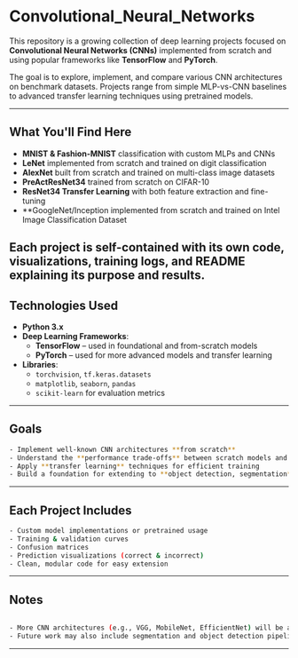 # Convolutional_Neural_Networks

This repository is a growing collection of deep learning projects focused on **Convolutional Neural Networks (CNNs)** implemented from scratch and using popular frameworks like **TensorFlow** and **PyTorch**.

The goal is to explore, implement, and compare various CNN architectures on benchmark datasets. Projects range from simple MLP-vs-CNN baselines to advanced transfer learning techniques using pretrained models.

---

## What You'll Find Here

- **MNIST & Fashion-MNIST** classification with custom MLPs and CNNs
- **LeNet** implemented from scratch and trained on digit classification
- **AlexNet** built from scratch and trained on multi-class image datasets
- **PreActResNet34** trained from scratch on CIFAR-10
- **ResNet34 Transfer Learning** with both feature extraction and fine-tuning
- **GoogleNet/Inception implemented from scratch and trained on Intel Image Classification Dataset

Each project is **self-contained** with its own code, visualizations, training logs, and README explaining its purpose and results.
---

## Technologies Used

- **Python 3.x**
- **Deep Learning Frameworks**:
  - **TensorFlow** – used in foundational and from-scratch models
  - **PyTorch** – used for more advanced models and transfer learning
- **Libraries**:
  - `torchvision`, `tf.keras.datasets`
  - `matplotlib`, `seaborn`, `pandas`
  - `scikit-learn` for evaluation metrics
---

## Goals

```bash
- Implement well-known CNN architectures **from scratch**
- Understand the **performance trade-offs** between scratch models and pretrained models
- Apply **transfer learning** techniques for efficient training
- Build a foundation for extending to **object detection, segmentation**, and other vision tasks
```
---


## Each Project Includes

```bash
- Custom model implementations or pretrained usage
- Training & validation curves
- Confusion matrices
- Prediction visualizations (correct & incorrect)
- Clean, modular code for easy extension
```
---

## Notes
```bash

- More CNN architectures (e.g., VGG, MobileNet, EfficientNet) will be added over time.
- Future work may also include segmentation and object detection pipelines.
```
---
